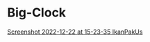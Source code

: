 # Big-Clock
[Screenshot 2022-12-22 at 15-23-35 IkanPakUs](https://user-images.githubusercontent.com/66059215/209079799-be3b7504-f8cc-4a34-abfe-9ef2eab4d989.png)
